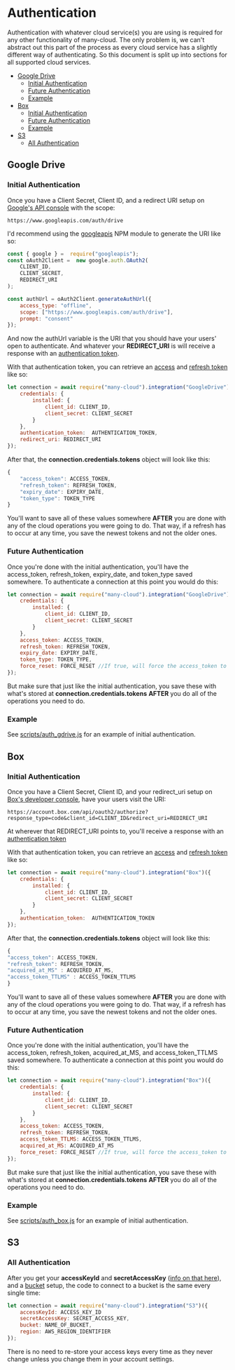﻿# Authentication
Authentication with whatever cloud service(s) you are using is required for any other functionality of many-cloud. The only problem is, we can't abstract out this part of the process as every cloud service has a slightly different way of authenticating. So this document is split up into sections for all supported cloud services.

- [Google Drive](#google-drive)
  * [Initial Authentication](#initial-authentication)
  * [Future Authentication](#future-authentication)
  * [Example](#example)
- [Box](#box)
  * [Initial Authentication](#initial-authentication-1)
  * [Future Authentication](#future-authentication-1)
  * [Example](#example-1)
- [S3](#s3)
  * [All Authentication](#all-authentication)

## Google Drive

### Initial Authentication

Once you have a Client Secret, Client ID, and a redirect URI setup on [Google's API console](https://console.cloud.google.com/apis/) with the scope:
```
https://www.googleapis.com/auth/drive
```
I'd recommend using the [googleapis](https://www.npmjs.com/package/googleapis) NPM module to generate the URI like so:
```js
const { google } =  require("googleapis");
const oAuth2Client =  new google.auth.OAuth2(
	CLIENT_ID,
	CLIENT_SECRET,
	REDIRECT_URI
);

const authUrl = oAuth2Client.generateAuthUrl({
	access_type: "offline",
	scope: ["https://www.googleapis.com/auth/drive"],
	prompt: "consent"
});
```
And now the authUrl variable is the URI that you should have your users' open to authenticate. And whatever your **REDIRECT_URI** is will receive a response with an [authentication token](https://www.oauth.com/oauth2-servers/access-tokens/authorization-code-request/).

With that authentication token, you can retrieve an [access](https://www.oauth.com/oauth2-servers/access-tokens/access-token-response/) and [refresh token](https://www.oauth.com/oauth2-servers/access-tokens/refreshing-access-tokens/) like so:
```js
let connection = await require("many-cloud").integration("GoogleDrive")({
	credentials: {
		installed: {
			client_id: CLIENT_ID,
			client_secret: CLIENT_SECRET
		}
	},
	authentication_token:  AUTHENTICATION_TOKEN,
	redirect_uri: REDIRECT_URI
});
```
After that, the **connection.credentials.tokens** object will look like this:
```js
{
	"access_token": ACCESS_TOKEN,
	"refresh_token": REFRESH_TOKEN,
	"expiry_date": EXPIRY_DATE,
	"token_type": TOKEN_TYPE
}
```
You'll want to save all of these values somewhere **AFTER** you are done with any of the cloud operations you were going to do. That way, if a refresh has to occur at any time, you save the newest tokens and not the older ones.

### Future Authentication
Once you're done with the initial authentication, you'll have the access_token, refresh_token, expiry_date, and token_type saved somewhere. To authenticate a connection at this point you would do this:
```js
let connection = await require("many-cloud").integration("GoogleDrive")({
	credentials: {
		installed: {
			client_id: CLIENT_ID,
			client_secret: CLIENT_SECRET
		}
	},
	access_token: ACCESS_TOKEN,
	refresh_token: REFRESH_TOKEN,
	expiry_date: EXPIRY_DATE,
	token_type: TOKEN_TYPE,
	force_reset: FORCE_RESET //If true, will force the access_token to refresh
});
```
But make sure that just like the initial authentication, you save these with what's stored at **connection.credentials.tokens** **AFTER** you do all of the operations you need to do.

### Example
See [scripts/auth_gdrive.js](../scripts/auth_gdrive.js) for an example of initial authentication.

## Box

### Initial Authentication
Once you have a Client Secret, Client ID, and your redirect_uri setup on [Box's developer console](https://developer.box.com/), have your users visit the URI: 
```
https://account.box.com/api/oauth2/authorize?response_type=code&client_id=CLIENT_ID&redirect_uri=REDIRECT_URI
```
At wherever that REDIRECT_URI points to, you'll receive a response with an [authentication token](https://www.oauth.com/oauth2-servers/access-tokens/authorization-code-request/)

With that authentication token, you can retrieve an [access](https://www.oauth.com/oauth2-servers/access-tokens/access-token-response/) and [refresh token](https://www.oauth.com/oauth2-servers/access-tokens/refreshing-access-tokens/) like so:
```js
let connection = await require("many-cloud").integration("Box")({
	credentials: {
		installed: {
			client_id: CLIENT_ID,
			client_secret: CLIENT_SECRET
		}
	},
	authentication_token:  AUTHENTICATION_TOKEN
});
```

After that, the **connection.credentials.tokens** object will look like this:
```js
{
"access_token": ACCESS_TOKEN,
"refresh_token": REFRESH_TOKEN,
"acquired_at_MS" : ACQUIRED_AT_MS,
"access_token_TTLMS" : ACCESS_TOKEN_TTLMS
}
```
You'll want to save all of these values somewhere **AFTER** you are done with any of the cloud operations you were going to do. That way, if a refresh has to occur at any time, you save the newest tokens and not the older ones.
### Future Authentication
Once you're done with the initial authentication, you'll have the access_token, refresh_token, acquired_at_MS, and access_token_TTLMS saved somewhere. To authenticate a connection at this point you would do this:
```js
let connection = await require("many-cloud").integration("Box")({
	credentials: {
		installed: {
			client_id: CLIENT_ID,
			client_secret: CLIENT_SECRET
		}
	},
	access_token: ACCESS_TOKEN,
	refresh_token: REFRESH_TOKEN,
	access_token_TTLMS: ACCESS_TOKEN_TTLMS,
	acquired_at_MS: ACQUIRED_AT_MS
	force_reset: FORCE_RESET //If true, will force the access_token to refresh
});
```
But make sure that just like the initial authentication, you save these with what's stored at **connection.credentials.tokens** **AFTER** you do all of the operations you need to do.

### Example
See [scripts/auth_box.js](../scripts/auth_box.js) for an example of initial authentication.


## S3

### All Authentication
After you get your **accessKeyId** and **secretAccessKey** ([info on that here](https://aws.amazon.com/premiumsupport/knowledge-center/create-access-key/)), and a [bucket](https://docs.aws.amazon.com/AmazonS3/latest/gsg/CreatingABucket.html) setup, the code to connect to a bucket is the same every single time:
```js
let connection = await require("many-cloud").integration("S3")({
	accessKeyId: ACCESS_KEY_ID
	secretAccessKey: SECRET_ACCESS_KEY,
	bucket: NAME_OF_BUCKET,
	region: AWS_REGION_IDENTIFIER
});
```
There is no need to re-store your access keys every time as they never change unless you change them in your account settings.
